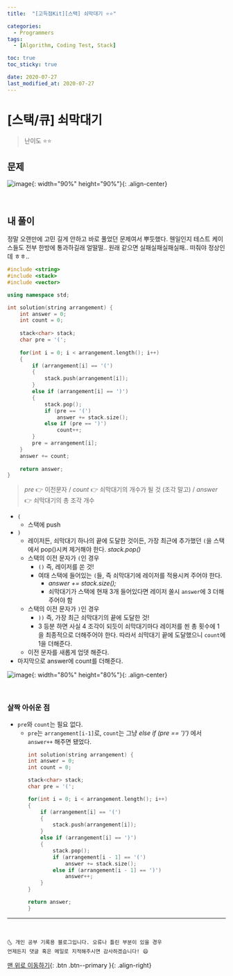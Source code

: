 ```yaml
---
title:  "[고득점Kit][스택] 쇠막대기 ⭐⭐" 

categories:
  - Programmers
tags:
  - [Algorithm, Coding Test, Stack]

toc: true
toc_sticky: true

date: 2020-07-27
last_modified_at: 2020-07-27
---
```


# [스택/큐] 쇠막대기 

> 난이도 ⭐⭐

## 문제 

![image](https://user-images.githubusercontent.com/42318591/88541403-a821c280-d04f-11ea-9657-c868db20794b.png){: width="90%" height="90%"}{: .align-center}

<br>

## 내 풀이

정말 오랜만에 고민 길게 안하고 바로 풀었던 문제여서 뿌듯했다. 웬일인지 테스트 케이스들도 전부 한방에 통과하길래 얼떨떨.. 원래 같으면 실패실패실패실패.. 떠줘야 정상인데 ㅎㅎ..

```cpp
#include <string>
#include <stack>
#include <vector>

using namespace std;

int solution(string arrangement) {
    int answer = 0;
    int count = 0;
    
    stack<char> stack;
    char pre = '(';
    
    for(int i = 0; i < arrangement.length(); i++)
    {
        if (arrangement[i] == '(')
        {
            stack.push(arrangement[i]);
        }
        else if (arrangement[i] == ')')
        {
            stack.pop();
            if (pre == '(')
                answer += stack.size();
            else if (pre == ')')
                count++;
        }
        pre = arrangement[i];
    }
    answer += count;
    
    return answer;
}
```

> *pre* 👉 이전문자 / *count* 👉 쇠막대기의 개수가 될 것 (조각 말고) / *answer* 👉 쇠막대기의 총 조각 개수

- `(`
  - 스택에 push
- `)`
  - 레이저든, 쇠막대기 하나의 끝에 도달한 것이든, 가장 최근에 추가했던 `(`을 스택에서 pop()시켜 제거해야 한다. *stack.pop()*
  - 스택의 이전 문자가 `(`인 경우 
    - `()` 즉, 레이저를 쏜 것!
    - 여태 스택에 들어있는 `(`들, 즉 쇠막대기에 레이저를 적용시켜 주어야 한다.
      - *answer += stack.size();*
      - 쇠막대기가 스택에 현재 3개 들어있다면 레이저 쏠시 `answer`에 3 더해주어야 함
  - 스택의 이전 문자가 `)`인 경우 
    - `))` 즉, 가장 최근 쇠막대기의 끝에 도달한 것!
    - 3 등분 하면 사실 4 조각이 되듯이 쇠막대기마다 레이저를 쐰 총 횟수에 1 을 최종적으로 더해주어야 한다. 따라서 쇠막대기 끝에 도달했으니 `count`에 1을 더해준다. 
  - 이전 문자를 새롭게 업뎃 해준다. 
- 마지막으로 answer에 count를 더해준다.

![image](https://user-images.githubusercontent.com/42318591/88545293-c1c60880-d055-11ea-974b-e63f5e491fb0.png){: width="80%" height="80%"}{: .align-center}

<br>

### 살짝 아쉬운 점

- `pre`와 `count`는 필요 없다.
  - `pre`는 `arrangement[i-1]`로, `count`는 그냥 *else if (pre == ')')* 에서 `answer++` 해주면 됐었다.
    ```cpp
    int solution(string arrangement) {
    int answer = 0;
    int count = 0;
    
    stack<char> stack;
    char pre = '(';
    
    for(int i = 0; i < arrangement.length(); i++)
    {
        if (arrangement[i] == '(')
        {
            stack.push(arrangement[i]);
        }
        else if (arrangement[i] == ')')
        {
            stack.pop();
            if (arrangement[i - 1] == '(')
                answer += stack.size();
            else if (arrangement[i - 1] == ')')
                answer++;
        }
    }

    return answer;
    }
    ```

***
<br>

    🌜 개인 공부 기록용 블로그입니다. 오류나 틀린 부분이 있을 경우 
    언제든지 댓글 혹은 메일로 지적해주시면 감사하겠습니다! 😄

[맨 위로 이동하기](#){: .btn .btn--primary }{: .align-right}